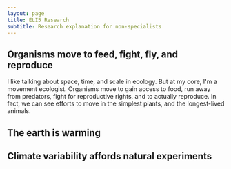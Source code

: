 ```yaml
---
layout: page
title: ELI5 Research
subtitle: Research explanation for non-specialists
---
```


## Organisms move to feed, fight, fly, and reproduce

I like talking about space, time, and scale in ecology. But at my core, I'm a movement ecologist. Organisms move to gain access to food, run away from predators, fight for reproductive rights, and to actually reproduce. In fact, we can see efforts to move in the simplest plants, and the longest-lived animals. 

## The earth is warming



## Climate variability affords natural experiments


